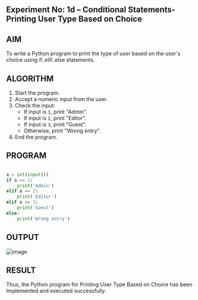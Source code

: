 ## Experiment No: 1d – Conditional Statements- Printing User Type Based on Choice

## AIM  
To write a Python program to print the type of user based on the user's choice using if..elif..else statements.
## ALGORITHM  
1. Start the program.  
2. Accept a numeric input from the user.  
3. Check the input:  
   - If input is `1`, print "Admin".  
   - If input is `2`, print "Editor".  
   - If input is `3`, print "Guest".  
   - Otherwise, print "Wrong entry".  
4. End the program.


## PROGRAM
```python

a = int(input())
if a == 1:
    print('Admin')
elif a == 2:
    print('Editor')
elif a == 3:
    print('Guest')
else:
    print('Wrong entry')

```
## OUTPUT
![image](https://github.com/user-attachments/assets/12d35400-7fc8-48a7-a975-d126cdc6dda6)

## RESULT
Thus, the Python program for Printing User Type Based on Choice has been Implemented and executed successfully.
